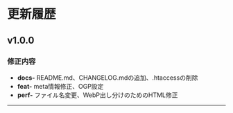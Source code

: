 # 更新履歴

## v1.0.0

### 修正内容
-   **docs-** README.md、CHANGELOG.mdの追加、.htaccessの削除
-   **feat-** meta情報修正、OGP設定
-   **perf-** ファイル名変更、WebP出し分けのためのHTML修正

---
